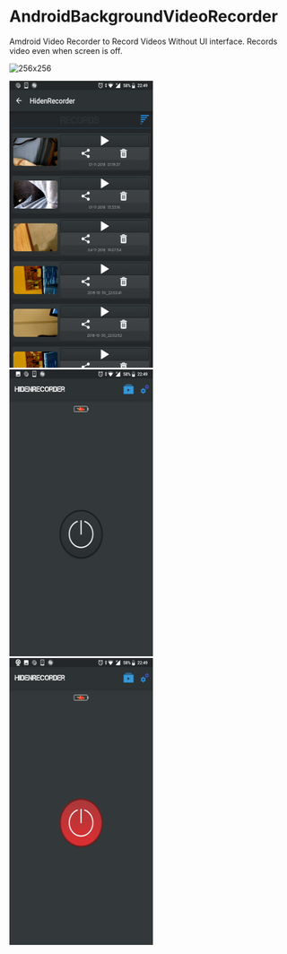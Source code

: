 # AndroidBackgroundVideoRecorder

Amdroid Video Recorder to Record Videos Without UI interface. Records video even when screen is off.

![256x256](https://user-images.githubusercontent.com/8245619/53298486-878c8200-3837-11e9-9066-3e0c41db8639.jpg)

<img src="screen1.png" width="256" height="512">
<img src="screen2.png" width="256" height="512">
<img src="screen3.png" width="256" height="512">







